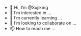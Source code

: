 - 👋 Hi, I’m @Sujiking
- 👀 I’m interested in ...
- 🌱 I’m currently learning ...
- 💞️ I’m looking to collaborate on ...
- 📫 How to reach me ...

<!---
Sujiking/Sujiking is a ✨ special ✨ repository because its `README.md` (this file) appears on your GitHub profile.
You can click the Preview link to take a look at your changes.
--->
